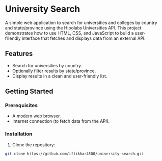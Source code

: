 # University Search

A simple web application to search for universities and colleges by country and state/province using the Hipolabs Universities API. This project demonstrates how to use HTML, CSS, and JavaScript to build a user-friendly interface that fetches and displays data from an external API.

## Features

- Search for universities by country.
- Optionally filter results by state/province.
- Display results in a clean and user-friendly list.

## Getting Started

### Prerequisites

- A modern web browser.
- Internet connection (to fetch data from the API).

### Installation

1. Clone the repository:

```bash
git clone https://github.com/iftikhar4500/university-search.git
